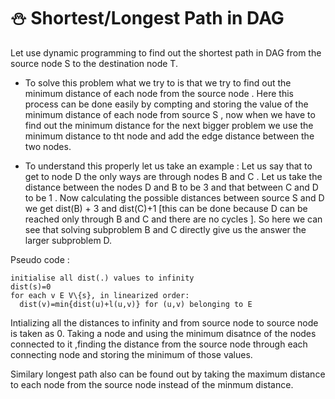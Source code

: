 # ⛄ Shortest/Longest Path in DAG

Let use dynamic programming to find out the shortest path in DAG from the source node S to the destination node T.

- To solve this problem what we try to is that we try to find out the minimum distance of each node from the source node . Here this process can be done easily by compting and storing the value of the minimum distance of each node from source S , now when we have to find out the minimum distance for the next bigger problem we use the minimum distance to tht node and add the edge distance between the two nodes.

- To understand this properly let us take an example : Let us say that to get to node D the only ways are through nodes B and C . Let us take the distance between the nodes D and B to be 3 and that between C and D to be 1 . Now calculating the possible distances between source S and D we get  dist(B) + 3 and  dist(C)+1 [this can be done because D can be reached only through B and C and there are no cycles ].  So here we can see that solving subproblem B and C directly give us the answer the larger subproblem D. 

Pseudo code :
```
initialise all dist(.) values to infinity
dist(s)=0
for each v E V\{s}, in linearized order:
  dist(v)=min{dist(u)+l(u,v)} for (u,v) belonging to E
```
Intializing all the distances to infinity and from source node to source node is taken as 0. Taking a node and using the minimum disatnce of the nodes connected to it ,finding the distance from the source node through each connecting node and storing the minimum of those values. 

Similary longest path also can be found out by taking the maximum distance to each node from the source node instead of the minmum distance.
